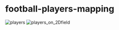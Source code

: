 # football-players-mapping






![players](https://user-images.githubusercontent.com/105539041/171989557-f9aa6334-9888-4f68-9079-a1dee7da6029.png)
![players_on_2Dfield](https://user-images.githubusercontent.com/105539041/171989561-92571dfa-7ca0-4040-b480-3e63c80020a8.png)


